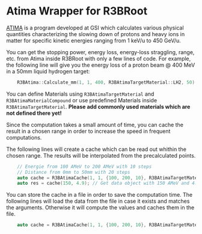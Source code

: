 # Atima Wrapper for R3BRoot

[ATIMA](https://web-docs.gsi.de/~weick/atima/) is a program developed at GSI which calculates various physical quantities characterizing the slowing down of protons and heavy ions in matter for specific kinetic energies ranging from 1 keV/u to 450 GeV/u.  

You can get the stopping power, energy loss, energy-loss straggling, range, etc. from Atima inside R3BRoot with only a few lines of code.
For example, the following line will give you the energy loss of a proton beam @ 400 MeV in a 50mm liquid hydrogen target:

```c++
    R3BAtima::Calculate_mm(1, 1, 400, R3BAtimaTargetMaterial::LH2, 50).ELoss_AMeV;
``` 

You can define Materials using `R3BAtimaTargetMaterial` and `R3BAtimaMaterialCompound` or use predefined Materials inside `R3BAtimaTargetMaterial`.
**Please add commonly used materials which are not defined there yet!**

Since the computation takes a small amount of time, you can cache the result in a chosen range in order to increase the speed in frequent computations.

The following lines will create a cache which can be read out whithin the chosen range. The results will be interpolated from the precalculated points.

```c++
    // Energie from 100 AMeV to 200 AMeV with 10 steps
    // Distance from 0mm to 50mm with 20 steps
    auto cache = R3BAtimaCache(1, 1, {100, 200, 10}, R3BAtimaTargetMaterial::LH2, {0, 50, 20});
    auto res = cache(150, 4.9); // Get data object with 150 AMeV and 4.9mm
``` 

You can store the cache in a file in order to save the computation time.
The following lines will load the data from the file in case it exists and matches the arguments.
Otherwise it will compute the values and caches them in the file.

```c++
    auto cache = R3BAtimaCache(1, 1, {100, 200, 10}, R3BAtimaTargetMaterial::LH2, {0, 50, 20}, "temp.atima");
``` 